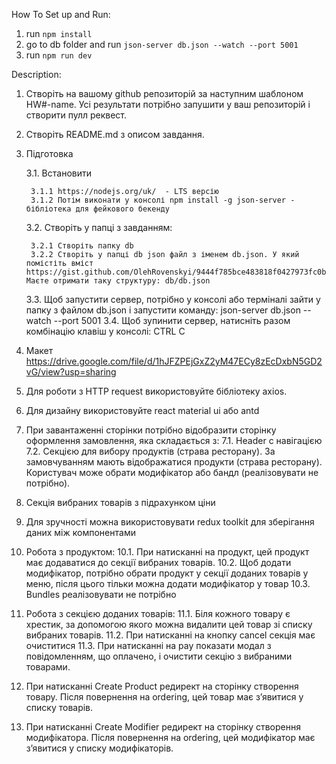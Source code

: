 How To Set up and Run:
1. run `npm install`
2. go to db folder and run `json-server db.json --watch --port 5001`
3. run `npm run dev`

Description:
1. Створіть на вашому github репозиторій за наступним шаблоном HW#-name. Усі результати потрібно запушити у ваш репозиторій і створити пулл реквест.
2. Створіть README.md з описом завдання.
3. Підготовка

    3.1. Встановити

        3.1.1 https://nodejs.org/uk/  - LTS версію
        3.1.2 Потім виконати у консолі npm install -g json-server - бібліотека для фейкового бекенду

    3.2. Створіть у папці з завданням:

        3.2.1 Створіть папку db
        3.2.2 Створіть у папці db json файл з іменем db.json. У який помістіть вміст https://gist.github.com/OlehRovenskyi/9444f785bce483818f0427973fc0b9af. Маєте отримати таку структуру: db/db.json
   3.3. Щоб запустити сервер, потрібно у консолі або терміналі зайти у папку з файлом db.json і запустити команду: json-server db.json --watch --port 5001
   3.4. Щоб зупинити сервер, натисніть разом комбінацію клавіш у консолі: CTRL C 
4. Макет https://drive.google.com/file/d/1hJFZPEjGxZ2yM47ECy8zEcDxbN5GD2vG/view?usp=sharing
5. Для роботи з HTTP request використовуйте бібліотеку axios.
6. Для дизайну використовуйте react material ui або antd
7. При завантаженні сторінки потрібно відобразити сторінку оформлення замовлення, яка складається з:
   7.1. Header с навігацією
   7.2. Секцією для вибору продуктів (страва ресторану). За замовчуванням мають відображатися продукти (страва ресторану). Користувач може обрати модифікатор або бандл (реалізовувати не потрібно).
8. Секція вибраних товарів з підрахунком ціни
9. Для зручності можна використовувати redux toolkit для зберігання даних між компонентами
10. Робота з продуктом:
   10.1. При натисканні на продукт, цей продукт має додаватися до секції вибраних товарів.
   10.2. Щоб додати модифікатор, потрібно обрати продукт у секції доданих товарів у меню, після цього тільки можна додати модифікатор у товар
   10.3. Bundles реалізовувати не потрібно
11. Робота з секцією доданих товарів:
   11.1. Біля кожного товару є хрестик, за допомогою якого можна видалити цей товар зі списку вибраних товарів.
   11.2. При натисканні на кнопку cancel секція має очиститися
   11.3. При натисканні на pay показати модал з повідомленням, що оплачено, і очистити секцію з вибраними товарами.
12. При натисканні Create Product редирект на сторінку створення товару. Після повернення на ordering, цей товар має з’явитися у списку товарів.
13. При натисканні Create Modifier редирект на сторінку створення модифікатора. Після повернення на ordering, цей модифікатор має з’явитися у списку модифікаторів.
